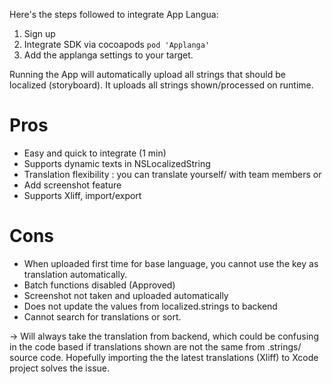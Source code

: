 Here's the steps followed to integrate App Langua:

1. Sign up
2. Integrate SDK via cocoapods `pod 'Applanga'`
3. Add the applanga settings to your target.

Running the App will automatically upload all strings that should be localized (storyboard). It uploads all strings shown/processed on runtime.

# Pros

* Easy and quick to integrate (1 min)
* Supports dynamic texts in NSLocalizedString
* Translation flexibility : you can translate yourself/ with team members or
* Add screenshot feature
* Supports Xliff, import/export

# Cons

* When uploaded first time for base language, you cannot use the key as translation automatically.
* Batch functions disabled (Approved)
* Screenshot not taken and uploaded automatically
* Does not update the values from localized.strings to backend
* Cannot search for translations or sort.

-> Will always take the translation from backend, which could be confusing in the code based if translations shown are not the same from .strings/ source code. Hopefully importing the the latest translations (Xliff) to Xcode project solves the issue.
